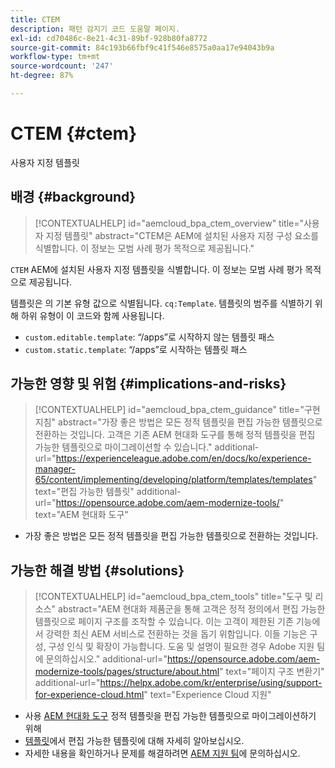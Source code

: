 ```yaml
---
title: CTEM
description: 패턴 감지기 코드 도움말 페이지.
exl-id: cd70486c-8e21-4c31-89bf-928b80fa8772
source-git-commit: 84c193b66fbf9c41f546e8575a0aa17e94043b9a
workflow-type: tm+mt
source-wordcount: '247'
ht-degree: 87%

---
```


# CTEM {#ctem}

사용자 지정 템플릿

## 배경 {#background}

>[!CONTEXTUALHELP]
>id="aemcloud_bpa_ctem_overview"
>title="사용자 지정 템플릿"
>abstract="CTEM은 AEM에 설치된 사용자 지정 구성 요소를 식별합니다. 이 정보는 모범 사례 평가 목적으로 제공됩니다."

`CTEM`  AEM에 설치된 사용자 지정 템플릿을 식별합니다. 이 정보는 모범 사례 평가 목적으로 제공됩니다.

템플릿은 의 기본 유형 값으로 식별됩니다. `cq:Template`. 템플릿의 범주를 식별하기 위해 하위 유형이 이 코드와 함께 사용됩니다.

* `custom.editable.template`: “/apps”로 시작하지 않는 템플릿 패스
* `custom.static.template`: “/apps”로 시작하는 템플릿 패스

## 가능한 영향 및 위험 {#implications-and-risks}

>[!CONTEXTUALHELP]
>id="aemcloud_bpa_ctem_guidance"
>title="구현 지침"
>abstract="가장 좋은 방법은 모든 정적 템플릿을 편집 가능한 템플릿으로 전환하는 것입니다. 고객은 기존 AEM 현대화 도구를 통해 정적 템플릿을 편집 가능한 템플릿으로 마이그레이션할 수 있습니다."
>additional-url="https://experienceleague.adobe.com/en/docs/ko/experience-manager-65/content/implementing/developing/platform/templates/templates" text="편집 가능한 템플릿"
>additional-url="https://opensource.adobe.com/aem-modernize-tools/" text="AEM 현대화 도구"

* 가장 좋은 방법은 모든 정적 템플릿을 편집 가능한 템플릿으로 전환하는 것입니다.

## 가능한 해결 방법 {#solutions}

>[!CONTEXTUALHELP]
>id="aemcloud_bpa_ctem_tools"
>title="도구 및 리소스"
>abstract="AEM 현대화 제품군을 통해 고객은 정적 정의에서 편집 가능한 템플릿으로 페이지 구조를 조작할 수 있습니다. 이는 고객이 제한된 기존 기능에서 강력한 최신 AEM 서비스로 전환하는 것을 돕기 위함입니다. 이들 기능은 구성, 구성 인식 및 확장이 가능합니다. 도움 및 설명이 필요한 경우 Adobe 지원 팀에 문의하십시오."
>additional-url="https://opensource.adobe.com/aem-modernize-tools/pages/structure/about.html" text="페이지 구조 변환기"
>additional-url="https://helpx.adobe.com/kr/enterprise/using/support-for-experience-cloud.html" text="Experience Cloud 지원"

* 사용 [AEM 현대화 도구](https://opensource.adobe.com/aem-modernize-tools/) 정적 템플릿을 편집 가능한 템플릿으로 마이그레이션하기 위해
* [템플릿](https://experienceleague.adobe.com/en/docs/ko/experience-manager-65/content/implementing/developing/platform/templates/templates)에서 편집 가능한 템플릿에 대해 자세히 알아보십시오.
* 자세한 내용을 확인하거나 문제를 해결하려면 [AEM 지원 팀](https://helpx.adobe.com/kr/enterprise/using/support-for-experience-cloud.html)에 문의하십시오.
